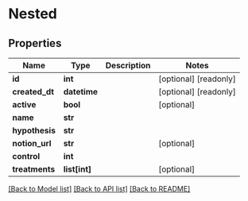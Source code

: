 # Nested

## Properties
Name | Type | Description | Notes
------------ | ------------- | ------------- | -------------
**id** | **int** |  | [optional] [readonly] 
**created_dt** | **datetime** |  | [optional] [readonly] 
**active** | **bool** |  | [optional] 
**name** | **str** |  | 
**hypothesis** | **str** |  | 
**notion_url** | **str** |  | [optional] 
**control** | **int** |  | 
**treatments** | **list[int]** |  | [optional] 

[[Back to Model list]](../README.md#documentation-for-models) [[Back to API list]](../README.md#documentation-for-api-endpoints) [[Back to README]](../README.md)


